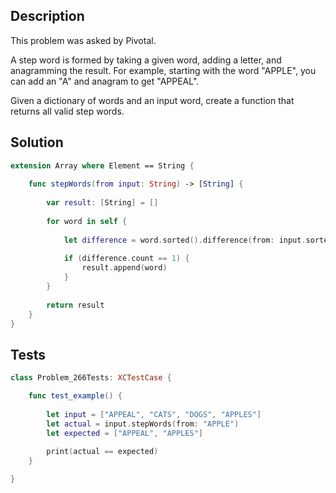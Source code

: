 ## Description

This problem was asked by Pivotal.

A step word is formed by taking a given word, adding a letter, and anagramming the result. For example, starting with the word "APPLE", you can add an "A" and anagram to get "APPEAL".

Given a dictionary of words and an input word, create a function that returns all valid step words.

## Solution

```swift
extension Array where Element == String {
    
    func stepWords(from input: String) -> [String] {
        
        var result: [String] = []
        
        for word in self {
            
            let difference = word.sorted().difference(from: input.sorted())
            
            if (difference.count == 1) {
                result.append(word)
            }
        }
        
        return result
    }
}
```

## Tests

```swift
class Problem_266Tests: XCTestCase {

    func test_example() {
        
        let input = ["APPEAL", "CATS", "DOGS", "APPLES"]
        let actual = input.stepWords(from: "APPLE")
        let expected = ["APPEAL", "APPLES"]
        
        print(actual == expected)
    }

}
```